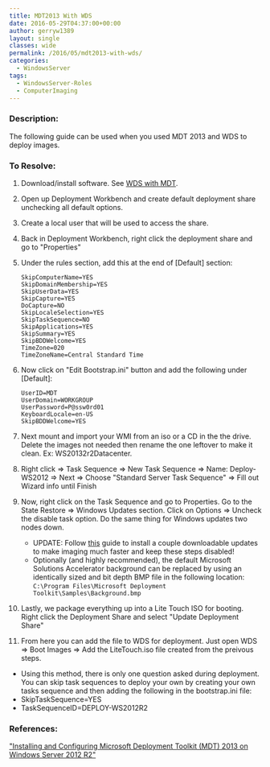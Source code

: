 ```yaml
---
title: MDT2013 With WDS
date: 2016-05-29T04:37:00+00:00
author: gerryw1389
layout: single
classes: wide
permalink: /2016/05/mdt2013-with-wds/
categories:
  - WindowsServer
tags:
  - WindowsServer-Roles
  - ComputerImaging
---
```

<!--more-->

### Description:

The following guide can be used when you used MDT 2013 and WDS to deploy images.

### To Resolve:

1. Download/install software. See [WDS with MDT](https://automationadmin.com/2016/05/wds-with-mdt/).

2. Open up Deployment Workbench and create default deployment share unchecking all default options.

3. Create a local user that will be used to access the share.

4. Back in Deployment Workbench, right click the deployment share and go to "Properties"

5. Under the rules section, add this at the end of [Default] section:

   ```escape
   SkipComputerName=YES  
   SkipDomainMembership=YES  
   SkipUserData=YES  
   SkipCapture=YES  
   DoCapture=NO  
   SkipLocaleSelection=YES  
   SkipTaskSequence=NO  
   SkipApplications=YES  
   SkipSummary=YES  
   SkipBDDWelcome=YES  
   TimeZone=020  
   TimeZoneName=Central Standard Time
   ```

6. Now click on "Edit Bootstrap.ini" button and add the following under [Default]:

   ```escape
   UserID=MDT  
   UserDomain=WORKGROUP  
   UserPassword=P@ssw0rd01  
   KeyboardLocale=en-US  
   SkipBDDWelcome=YES
   ```

7. Next mount and import your WMI from an iso or a CD in the the drive. Delete the images not needed then rename the one leftover to make it clean. Ex: WS20132r2Datacenter.

8. Right click => Task Sequence => New Task Sequence => Name: Deploy-WS2012 => Next => Choose "Standard Server Task Sequence" => Fill out Wizard info until Finish

9. Now, right click on the Task Sequence and go to Properties. Go to the State Restore => Windows Updates section. Click on Options => Uncheck the disable task option. Do the same thing for Windows updates two nodes down. 
   - UPDATE: Follow [this](http://www.howtogeek.com/255435/how-to-update-windows-7-all-at-once-with-microsofts-convenience-rollup/) guide to install a couple downloadable updates to make imaging much faster and keep these steps disabled!
   - Optionally (and highly recommended), the default Microsoft Solutions Accelerator background can be replaced by using an identically sized and bit depth BMP file in the following location: `C:\Program Files\Microsoft Deployment Toolkit\Samples\Background.bmp`

10. Lastly, we package everything up into a Lite Touch ISO for booting. Right click the Deployment Share and select "Update Deployment Share"

11. From here you can add the file to WDS for deployment. Just open WDS => Boot Images => Add the LiteTouch.iso file created from the preivous steps.

   - Using this method, there is only one question asked during deployment. You can skip task sequences to deploy your own by creating your own tasks sequence and then adding the following in the bootstrap.ini file:
   - SkipTaskSequence=YES  
   - TaskSequenceID=DEPLOY-WS2012R2


### References:

["Installing and Configuring Microsoft Deployment Toolkit (MDT) 2013 on Windows Server 2012 R2"](http://blog.itvce.com/2013/10/27/installing-and-configuring-microsoft-deployment-toolkit-mdt-2013-on-windows-server-2012-r2/)  
